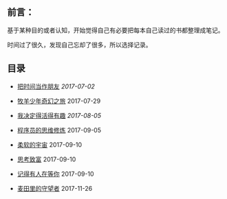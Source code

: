 ## 前言：

基于某种目的或者认知，开始觉得自己有必要把每本自己读过的书都整理成笔记。

时间过了很久，发现自己忘却了很多，所以选择记录。

## 目录

-  [把时间当作朋友](./管理/把时间当作朋友.md)  *2017-07-02*

- [牧羊少年奇幻之旅](./心理/牧羊少年奇幻之旅.md)  2017-07-29

- [我决定得活得有趣](./文学/我决定得活得有趣.md)  *2017-08-05*

- [程序员的思维修炼](./心理/程序员的思维修炼.md)  2017-09-05

- [柔软的宇宙](./文学/柔软的宇宙.md)  2017-09-10

- [思考致富](./管理/思考致富.md)  2017-09-10

- [记得有人在等你](./文学/记得有人在等你.md)  2017-09-10

- [麦田里的守望者](./文学/麦田里的守望者.md)  2017-11-26

  ​


